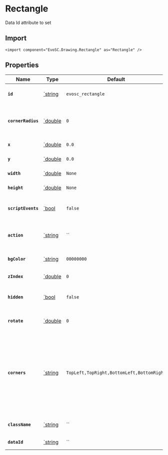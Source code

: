 # Rectangle
Data Id attribute to set

## Import
```xml:no-line-numbers
<import component="EvoSC.Drawing.Rectangle" as="Rectangle" />
```

## Properties
| Name | Type | Default | Description |
|------|------|---------|-------------|
| **`id`** | [`string](#) | `evosc_rectangle` | Unique identifier of the rectangle |
| **`cornerRadius`** | [`double](#) | `0` | Corner radius of the rectangle for rounded corners |
| **`x`** | [`double](#) | `0.0` | X location of the rectangle |
| **`y`** | [`double](#) | `0.0` | Y location of the rectangle |
| **`width`** | [`double](#) | `None` | Width of the rectangle |
| **`height`** | [`double](#) | `None` | Height of the rectangle |
| **`scriptEvents`** | [`bool](#) | `false` | Enable/disable script events of the rectangle |
| **`action`** | [`string](#) | `` | Action to trigger when clicking the rectawngle |
| **`bgColor`** | [`string](#) | `00000000` | Background color of the rectangle |
| **`zIndex`** | [`double](#) | `0` | Z index of the rectangle |
| **`hidden`** | [`bool](#) | `false` | Whether to hide the rectangle by default |
| **`rotate`** | [`double](#) | `0` | Rotation of the rectangle in degrees |
| **`corners`** | [`string](#) | `TopLeft,TopRight,BottomLeft,BottomRight` | Corners to round off, can be a combined comma-separated list of the following values: TopLeft, TopRight, BottomLeft or BottomRight |
| **`className`** | [`string](#) | `` | Styling class to pass to the rectangle |
| **`dataId`** | [`string](#) | `` | Data Id attribute to set |
